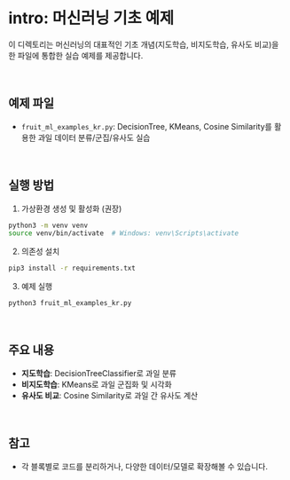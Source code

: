 # intro: 머신러닝 기초 예제

이 디렉토리는 머신러닝의 대표적인 기초 개념(지도학습, 비지도학습, 유사도 비교)을 한 파일에 통합한 실습 예제를 제공합니다.

<br/>

## 예제 파일
- `fruit_ml_examples_kr.py`: DecisionTree, KMeans, Cosine Similarity를 활용한 과일 데이터 분류/군집/유사도 실습

<br/>

## 실행 방법

1. 가상환경 생성 및 활성화 (권장)
```bash
python3 -m venv venv
source venv/bin/activate  # Windows: venv\Scripts\activate
```

2. 의존성 설치
```bash
pip3 install -r requirements.txt
```

3. 예제 실행
```bash
python3 fruit_ml_examples_kr.py
```

<br/>

## 주요 내용
- **지도학습**: DecisionTreeClassifier로 과일 분류
- **비지도학습**: KMeans로 과일 군집화 및 시각화
- **유사도 비교**: Cosine Similarity로 과일 간 유사도 계산

<br/>

## 참고
- 각 블록별로 코드를 분리하거나, 다양한 데이터/모델로 확장해볼 수 있습니다. 